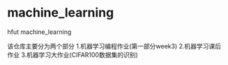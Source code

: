 # machine_learning
hfut machine_learning

该仓库主要分为两个部分
  1.机器学习编程作业(第一部分week3)
  2.机器学习课后作业
  3.机器学习大作业(CIFAR100数据集的识别)

